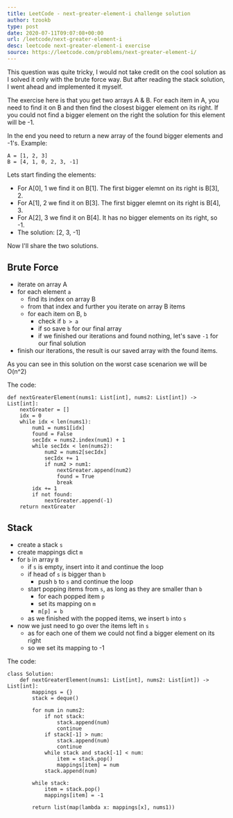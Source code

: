 ```yaml
---
title: LeetCode - next-greater-element-i challenge solution
author: tzookb
type: post
date: 2020-07-11T09:07:08+00:00
url: /leetcode/next-greater-element-i
desc: leetcode next-greater-element-i exercise
source: https://leetcode.com/problems/next-greater-element-i/
---
```


This question was quite tricky, I would not take credit on the cool solution as I solved it only with the brute force way.
But after reading the stack solution, I went ahead and implemented it myself.

The exercise here is that you get two arrays A & B.
For each item in A, you need to find it on B and then find the closest bigger element on its right.
If you could not find a bigger element on the right the solution for this element will be -1.

In the end you need to return a new array of the found bigger elements and -1's.
Example:

```
A = [1, 2, 3]
B = [4, 1, 0, 2, 3, -1]
```
Lets start finding the elements:

- For A[0], 1 we find it on B[1]. The first bigger elemnt on its right is B[3], 2.
- For A[1], 2 we find it on B[3]. The first bigger elemnt on its right is B[4], 3.
- For A[2], 3 we find it on B[4]. It has no bigger elements on its right, so -1.
- The solution: [2, 3, -1]

Now I'll share the two solutions.

## Brute Force

- iterate on array A
- for each element `a`
  - find its index on array B
  - from that index and further you iterate on array B items
  - for each item on B, `b`
    - check if `b > a`
    - if so save `b` for our final array
    - if we finished our iterations and found nothing, let's save `-1` for our final solution
- finish our iterations, the result is our saved array with the found items.

As you can see in this solution on the worst case scenarion we will be O(n^2)

The code:

```
def nextGreaterElement(nums1: List[int], nums2: List[int]) -> List[int]:
    nextGreater = []
    idx = 0
    while idx < len(nums1):
        num1 = nums1[idx]
        found = False
        secIdx = nums2.index(num1) + 1
        while secIdx < len(nums2):
            num2 = nums2[secIdx]
            secIdx += 1
            if num2 > num1:
                nextGreater.append(num2)
                found = True
                break
        idx += 1
        if not found:
            nextGreater.append(-1)
    return nextGreater
```

## Stack

- create a stack `s`
- create mappings dict `m`
- for `b` in array `B`
  - if `s` is empty, insert into it and continue the loop
  - if head of `s` is bigger than `b`
    - push `b` to `s` and continue the loop
  - start popping items from `s`, as long as they are smaller than `b`
    - for each popped item `p`
    - set its mapping on `m`
    - `m[p] = b`
  - as we finished with the popped items, we insert `b` into `s`
- now we just need to go over the items left in `s`
  - as for each one of them we could not find a bigger element on its right
  - so we set its mapping to -1

The code:

```
class Solution:
    def nextGreaterElement(nums1: List[int], nums2: List[int]) -> List[int]:
        mappings = {}
        stack = deque()

        for num in nums2:
            if not stack:
                stack.append(num)
                continue
            if stack[-1] > num:
                stack.append(num)
                continue
            while stack and stack[-1] < num:
                item = stack.pop()
                mappings[item] = num
            stack.append(num)

        while stack:
            item = stack.pop()
            mappings[item] = -1

        return list(map(lambda x: mappings[x], nums1))
```
